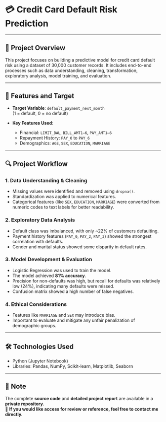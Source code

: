 # 💳 Credit Card Default Risk Prediction

---

## 📌 Project Overview

This project focuses on building a predictive model for credit card default risk using a dataset of 30,000 customer records. It includes end-to-end processes such as data understanding, cleaning, transformation, exploratory analysis, model training, and evaluation.

---

## 🧠 Features and Target

- **Target Variable**: `default_payment_next_month`  
  (1 = default, 0 = no default)

- **Key Features Used**:
  - Financial: `LIMIT_BAL`, `BILL_AMT1–6`, `PAY_AMT1–6`
  - Repayment History: `PAY_0` to `PAY_6`
  - Demographics: `AGE`, `SEX`, `EDUCATION`, `MARRIAGE`

---

## 🔍 Project Workflow

### 1. Data Understanding & Cleaning
- Missing values were identified and removed using `dropna()`.
- Standardization was applied to numerical features.
- Categorical features (like `SEX`, `EDUCATION`, `MARRIAGE`) were converted from numeric codes to text labels for better readability.

### 2. Exploratory Data Analysis
- Default class was imbalanced, with only ~22% of customers defaulting.
- Payment history features (`PAY_0`, `PAY_2`, `PAY_3`) showed the strongest correlation with defaults.
- Gender and marital status showed some disparity in default rates.

### 3. Model Development & Evaluation
- Logistic Regression was used to train the model.
- The model achieved **81% accuracy**.
- Precision for non-defaults was high, but recall for defaults was relatively low (24%), indicating many defaults were missed.
- Confusion matrix showed a high number of false negatives.

### 4. Ethical Considerations
- Features like `MARRIAGE` and `SEX` may introduce bias.
- Important to evaluate and mitigate any unfair penalization of demographic groups.

---

## 🛠 Technologies Used

- Python (Jupyter Notebook)
- Libraries: Pandas, NumPy, Scikit-learn, Matplotlib, Seaborn

---

## 📌 Note

The complete **source code** and **detailed project report** are available in a **private repository**.  
📩 **If you would like access for review or reference, feel free to contact me directly.**


